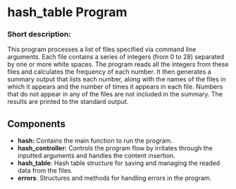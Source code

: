 # hash_table Program

### Short description:
This program processes a list of files specified via command line arguments. Each file contains a series of integers (from 0 to 28) separated by one or more white spaces. The program reads all the integers from these files and calculates the frequency of each number. It then generates a summary output that lists each number, along with the names of the files in which it appears and the number of times it appears in each file. Numbers that do not appear in any of the files are not included in the summary. The results are printed to the standard output.

## Components

- **hash:** Contains the main function to run the program.
- **hash_controller:** Controls the program flow by irritates through the inputted arguments and handles the content insertion.
- **hash_table**: Hash table structure for saving and managing the readed data from the files.
- **errors**: Structures and methods for handling errors in the program.
